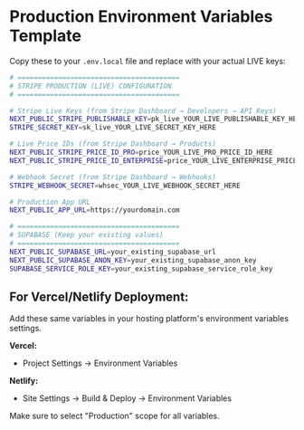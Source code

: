 # Production Environment Variables Template

Copy these to your `.env.local` file and replace with your actual LIVE keys:

```bash
# ========================================
# STRIPE PRODUCTION (LIVE) CONFIGURATION
# ========================================

# Stripe Live Keys (from Stripe Dashboard → Developers → API Keys)
NEXT_PUBLIC_STRIPE_PUBLISHABLE_KEY=pk_live_YOUR_LIVE_PUBLISHABLE_KEY_HERE
STRIPE_SECRET_KEY=sk_live_YOUR_LIVE_SECRET_KEY_HERE

# Live Price IDs (from Stripe Dashboard → Products)
NEXT_PUBLIC_STRIPE_PRICE_ID_PRO=price_YOUR_LIVE_PRO_PRICE_ID_HERE
NEXT_PUBLIC_STRIPE_PRICE_ID_ENTERPRISE=price_YOUR_LIVE_ENTERPRISE_PRICE_ID_HERE

# Webhook Secret (from Stripe Dashboard → Webhooks)
STRIPE_WEBHOOK_SECRET=whsec_YOUR_LIVE_WEBHOOK_SECRET_HERE

# Production App URL
NEXT_PUBLIC_APP_URL=https://yourdomain.com

# ========================================
# SUPABASE (Keep your existing values)
# ========================================
NEXT_PUBLIC_SUPABASE_URL=your_existing_supabase_url
NEXT_PUBLIC_SUPABASE_ANON_KEY=your_existing_supabase_anon_key
SUPABASE_SERVICE_ROLE_KEY=your_existing_supabase_service_role_key
```

## For Vercel/Netlify Deployment:

Add these same variables in your hosting platform's environment variables settings.

**Vercel:**
- Project Settings → Environment Variables

**Netlify:**
- Site Settings → Build & Deploy → Environment Variables

Make sure to select "Production" scope for all variables.

